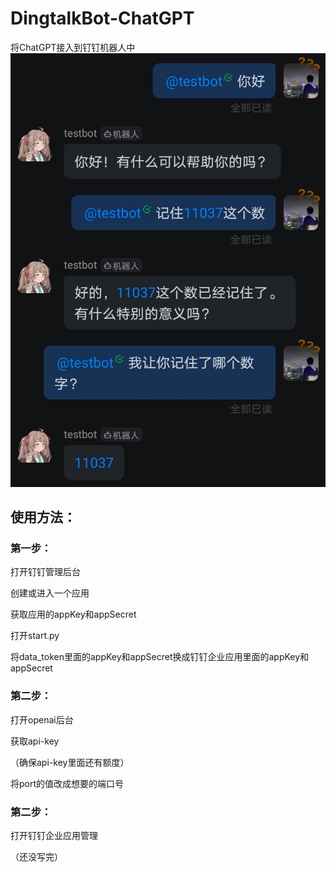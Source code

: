 # DingtalkBot-ChatGPT
将ChatGPT接入到钉钉机器人中
![1](https://github.com/YancyZheng11/DingtalkBot-ChatGPT/blob/main/example/1.jpg)
## 使用方法：
### 第一步：
打开钉钉管理后台

创建或进入一个应用

获取应用的appKey和appSecret

打开start.py

将data_token里面的appKey和appSecret换成钉钉企业应用里面的appKey和appSecret

### 第二步：
打开openai后台

获取api-key

（确保api-key里面还有额度）

将port的值改成想要的端口号

### 第二步：
打开钉钉企业应用管理

（还没写完）
